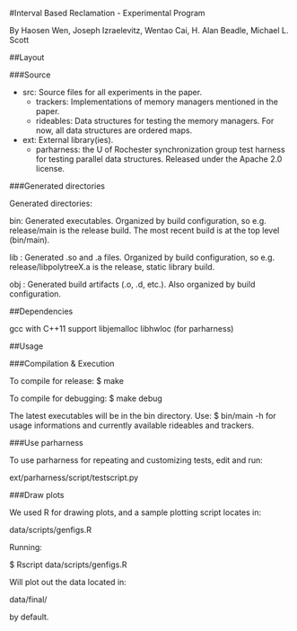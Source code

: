 #Interval Based Reclamation - Experimental Program

By Haosen Wen, Joseph Izraelevitz, Wentao Cai, H. Alan Beadle, Michael L. Scott


##Layout

###Source

* src: Source files for all experiments in the paper.
	* trackers: Implementations of memory managers mentioned in the paper.
	* rideables: Data structures for testing the memory managers. For now, all data structures are ordered maps.
* ext: External library(ies).
	* parharness: the U of Rochester synchronization group test harness	for testing parallel data structures.  Released under the Apache 2.0 license.

###Generated directories

Generated directories:

bin: Generated executables.  Organized by build configuration,
	so e.g. release/main is the release build. The most recent
	build is at the top level (bin/main).

lib : Generated .so and .a files.  Organized by build configuration,
	so e.g. release/libpolytreeX.a is the release, static library build.

obj : Generated build artifacts (.o, .d, etc.).  Also organized by build
	configuration.



##Dependencies

gcc with C++11 support
libjemalloc
libhwloc (for parharness)



##Usage

###Compilation & Execution

To compile for release:
$ make

To compile for debugging:
$ make debug

The latest executables will be in the bin directory. Use:
$ bin/main -h
for usage informations and currently available rideables and trackers.

###Use parharness

To use parharness for repeating and customizing tests, edit and run:

ext/parharness/script/testscript.py

###Draw plots

We used R for drawing plots, and a sample plotting script locates in:

data/scripts/genfigs.R

Running:

$ Rscript data/scripts/genfigs.R

Will plot out the data located in:

data/final/

by default.
